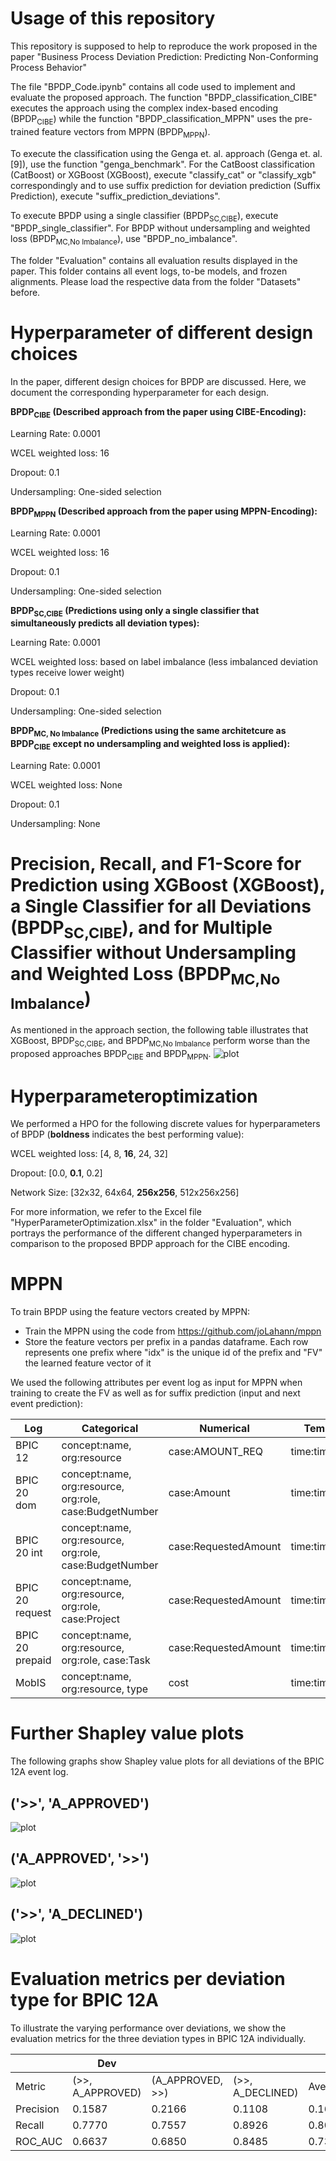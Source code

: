 # Usage of this repository
This repository is supposed to help to reproduce the work proposed in the paper "Business Process Deviation Prediction: Predicting Non-Conforming Process Behavior"

The file "BPDP_Code.ipynb" contains all code used to implement and evaluate the proposed approach. The function "BPDP_classification_CIBE" executes the approach using the complex index-based encoding (BPDP<sub>CIBE</sub>) while the function "BPDP_classification_MPPN" uses the pre-trained feature vectors from MPPN (BPDP<sub>MPPN</sub>).

To execute the classification using the Genga et. al. approach (Genga et. al. [9]), use the function "genga_benchmark". For the CatBoost classification (CatBoost) or XGBoost (XGBoost), execute "classify_cat" or "classify_xgb" correspondingly and to use suffix prediction for deviation prediction (Suffix Prediction), execute "suffix_prediction_deviations".

To execute BPDP using a single classifier (BPDP<sub>SC,CIBE</sub>), execute "BPDP_single_classifier". For BPDP without undersampling and weighted loss (BPDP<sub>MC,No Imbalance</sub>), use "BPDP_no_imbalance".

The folder "Evaluation" contains all evaluation results displayed in the paper. This folder contains all event logs, to-be models, and frozen alignments. Please load the respective data from the folder "Datasets" before. 

# Hyperparameter of different design choices
In the paper, different design choices for BPDP are discussed. Here, we document the corresponding hyperparameter for each design. 


**BPDP<sub>CIBE</sub> (Described approach from the paper using CIBE-Encoding):**

Learning Rate: 0.0001

WCEL weighted loss: 16

Dropout: 0.1

Undersampling: One-sided selection

**BPDP<sub>MPPN</sub> (Described approach from the paper using MPPN-Encoding):**

Learning Rate: 0.0001

WCEL weighted loss: 16

Dropout: 0.1

Undersampling: One-sided selection

**BPDP<sub>SC,CIBE</sub> (Predictions using only a single classifier that simultaneously predicts all deviation types):**

Learning Rate: 0.0001

WCEL weighted loss: based on label imbalance (less imbalanced deviation types receive lower weight)

Dropout: 0.1

Undersampling: One-sided selection

**BPDP<sub>MC, No Imbalance</sub> (Predictions using the same architetcure as BPDP<sub>CIBE</sub> except no undersampling and weighted loss is applied):**

Learning Rate: 0.0001

WCEL weighted loss: None

Dropout: 0.1

Undersampling: None


# Precision, Recall, and F1-Score for Prediction using XGBoost (XGBoost), a Single Classifier for all Deviations (BPDP<sub>SC,CIBE</sub>), and for Multiple Classifier without Undersampling and Weighted Loss (BPDP<sub>MC,No Imbalance</sub>)
As mentioned in the approach section, the following table illustrates that XGBoost, BPDP<sub>SC,CIBE</sub>, and BPDP<sub>MC,No Imbalance</sub> perform worse than the proposed approaches BPDP<sub>CIBE</sub> and BPDP<sub>MPPN</sub>.
![plot](./Evaluation/figures/sc_noimb_bpdp.png)


# Hyperparameteroptimization
We performed a HPO for the following discrete values for hyperparameters of BPDP (**boldness** indicates the best performing value):

WCEL weighted loss: [4, 8, **16**, 24, 32]

Dropout: [0.0, **0.1**, 0.2]

Network Size: [32x32, 64x64, **256x256**, 512x256x256]

For more information, we refer to the Excel file "HyperParameterOptimization.xlsx" in the folder "Evaluation", which portrays the performance of the different changed hyperparameters in comparison to the proposed BPDP approach for the CIBE encoding.

# MPPN

To train BPDP using the feature vectors created by MPPN:
- Train the MPPN using the code from https://github.com/joLahann/mppn
- Store the feature vectors per prefix in a pandas dataframe. Each row represents one prefix where "idx" is the unique id of the prefix and "FV" the learned feature vector of it

We used the following attributes per event log as input for MPPN when training to create the FV as well as for suffix prediction (input and next event prediction):

| Log             | Categorical                                             | Numerical            | Temporal       |
|-----------------|---------------------------------------------------------|----------------------|----------------|
| BPIC 12         | concept:name, org:resource                              | case:AMOUNT_REQ      | time:timestamp |
| BPIC 20 dom     | concept:name, org:resource, org:role, case:BudgetNumber | case:Amount          | time:timestamp |
| BPIC 20 int     | concept:name, org:resource, org:role, case:BudgetNumber | case:RequestedAmount | time:timestamp |
| BPIC 20 request | concept:name, org:resource, org:role, case:Project      | case:RequestedAmount | time:timestamp |
| BPIC 20 prepaid | concept:name, org:resource, org:role, case:Task         | case:RequestedAmount | time:timestamp |
| MobIS           | concept:name, org:resource, type                        | cost                 | time:timestamp |


# Further Shapley value plots
The following graphs show Shapley value plots for all deviations of the BPIC 12A event log. 

## ('>>', 'A_APPROVED')
![plot](./Evaluation/Shapley_Values/ShapValues_12A_Model_A_APPROVED.png)

## ('A_APPROVED', '>>')
![plot](./Evaluation/Shapley_Values/ShapValues_12A_Log_A_APPROVED.png)

## ('>>', 'A_DECLINED')
![plot](./Evaluation/Shapley_Values/ShapValues_12A_Model_A_DECLINED.png)

# Evaluation metrics per deviation type for BPIC 12A

To illustrate the varying performance over deviations, we show the evaluation metrics for the three deviation types in BPIC 12A individually.

|           | Dev                                                           |||| No Dev                                                        ||||
|-----------|------------------|------------------|------------------|---------|------------------|------------------|------------------|---------|
|Metric     | (>>, A_APPROVED) | (A_APPROVED, >>) | (>>, A_DECLINED) | Average | (>>, A_APPROVED) | (A_APPROVED, >>) | (>>, A_DECLINED) | Average |
| Precision | 0.1587           | 0.2166           | 0.1108           | 0.1620  | 0.9576           | 0.9468           | 0.9964           | 0.9669  |
| Recall    | 0.7770           | 0.7557           | 0.8926           | 0.8084  | 0.5503           | 0.6143           | 0.8043           | 0.6563  |
| ROC_AUC   | 0.6637           | 0.6850           | 0.8485           | 0.7324  | 0.6637           | 0.6850           | 0.8485           | 0.7324  |
 
